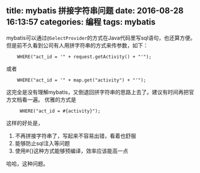 title: mybatis 拼接字符串问题
date: 2016-08-28 16:13:57
categories: 编程
tags: mybatis
---

mybatis可以通过`@SelectProvider`的方式在Java代码里写sql语句，也还算方便。但是前不久看到公司有人用拼字符串的方式来传参数，如下：
<!--more -->

		WHERE("act_id = '" + request.getActivity() + "'");
或者

		WHERE("act_id = '" + map.get("activity") + "'");

这完全是没有理解mybatis，又倒退回拼字符串的思路上去了。建议有时间再把官方文档看一遍。
优雅的方式是

		 WHERE("act_id = #{activity}");

这样的好处是，

1. 不再拼接字符串了，写起来不容易出错，看着也舒服
2. 能够防止sql注入等问题
3. 使用#{}这种方式能够预编译，效率应该能高一点


哈哈，这种问题。